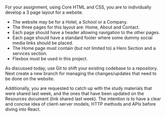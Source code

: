 For your assignment, using Core HTML and CSS, you are to individually develop a 3 page layout for a website.
- The website may be for a Hotel, a School or a Company.
- The three pages for this layout are: Home, About and Contact.
- Each page should have a header allowing navigation to the other pages.
- Each page should have a standard footer where some dummy social media links should be placed.
- The Home page must contain (but not limited to) a Hero Section and a services section.
- Flexbox must be used in this project.
  
As discussed today, use Git to shift your existing codebase to a repository. Next create a new branch for managing the changes/updates that need to be done on the website.

Additionally, you are requested to catch up with the study materials that were shared last week, and the ones that have been updated on the Resources document (link shared last week). The intention is to have a clear and concise idea of client-server models, HTTP methods and APIs before diving into React.
